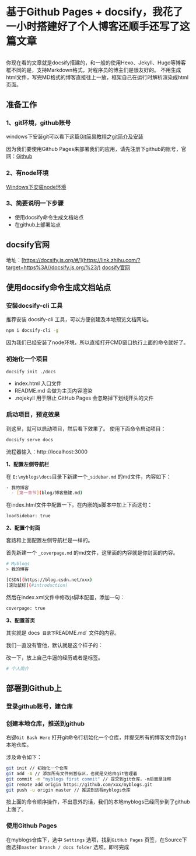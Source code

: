 # 基于Github Pages + docsify，我花了一小时搭建好了个人博客还顺手还写了这篇文章

## 

你现在看的文章就是docsify搭建的，和一般的使用Hexo、Jekyll、Hugo等博客框不同的是，支持Markdown格式，对程序员的博主们是很友好的。 不用生成html文件，写完MD格式的博客直接往上一放，框架自己在运行时解析渲染成html页面。

## 准备工作

### 1、git环境，github账号

windows下安装git可以看下这篇[Git简易教程之git简介及安装](https://link.zhihu.com/?target=https%3A//blog.csdn.net/m0_37965018/article/details/96581013)

因为我们要使用Github Pages来部署我们的应用，请先注册下github的账号，官网：[Github](https://link.zhihu.com/?target=https%3A//github.com/)

### 2、有node环境

 [Windows下安装node环境](https://link.zhihu.com/?target=https%3A//www.cnblogs.com/goldlong/p/8027997.html)

### 3、简要说明一下步骤

- 使用docsify命令生成文档站点
- 在github上部署站点

## docsify官网

地址：[https://docsify.js.org/#/](https://link.zhihu.com/?target=https%3A//docsify.js.org/%23/) [docsify官网](https://link.zhihu.com/?target=https%3A//docsify.js.org/%23/)

## 使用docsify命令生成文档站点

### 安装docsify-cli 工具

推荐安装 docsify-cli 工具，可以方便创建及本地预览文档网站。

```bash
npm i docsify-cli -g
```

因为我们已经安装了node环境，所以直接打开CMD窗口执行上面的命令就好了。

### 初始化一个项目

```bash
docsify init ./docs
```

- index.html 入口文件
- README.md 会做为主页内容渲染
- .nojekyll 用于阻止 GitHub Pages 会忽略掉下划线开头的文件

### 启动项目，预览效果

到这里，就可以启动项目，然后看下效果了。 使用下面命令启动项目：

```bash
docsify serve docs
```

流程器输入：http://localhost:3000

**1、配置左侧导航栏**

在 `E:\myblogs\docs`目录下新建一个`_sidebar.md` 的md文件，内容如下：

```bash
- 我的博客
  - [第一章节](blog/博客搭建.md)
```

在index.html文件中配置一下。在内嵌的js脚本中加上下面这句：

```bash
loadSidebar: true
```

**2、配置个封面**

套路和上面配置左侧导航栏是一样的。

首先新建一个 `_coverpage.md` 的md文件，这里面的内容就是你封面的内容。

```bash
# Myblogs
> 我的博客

[CSDN](https://blog.csdn.net/xxx)
[滚动鼠标](#introduction)
```

然后在index.xml文件中修改js脚本配置，添加一句：

```bash
coverpage: true
```

**3、配置首页**

其实就是 docs` 目录下`README.md` 文件的内容。

我们一直没有管他，默认就是这个样子的：

改一下，放上自己牛逼的经历或者是标签。

```bash
# 个人简介
```



## 部署到Github上

### 登录github账号，建仓库

### 创建本地仓库，推送到github

右键`Git Bash Here` 打开git命令行初始化一个仓库，并提交所有的博客文件到git本地仓库。

涉及命令如下：

```bash
git init // 初始化一个仓库
git add -A // 添加所有文件到暂存区，也就是交给由git管理着
git commit -m "myblogs first commit" // 提交到git仓库，-m后面是注释
git remote add origin https://github.com/xxx/myblogs.git
git push -u origin master // 推送到远程myblogs仓库
```

按上面的命令顺序操作，不出意外的话，我们的本地myblogs已经同步到了github上面了。

### 使用Github Pages

在myblogs仓库下，选中 `Settings` 选项，找到`GitHub Pages` 页签，在Source下面选择`master branch / docs folder` 选项。即可完成

